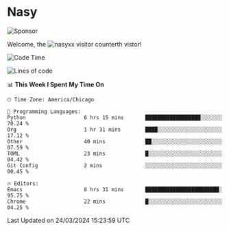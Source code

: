 # Nasy

<!--
<p align="center">
<img height="200" src="https://github-readme-stats.vercel.app/api?username=nasyxx&count_private=true&show_icons=true&theme=dracula&include_all_commits=true"/>
<img height="200" src="https://github-readme-stats.vercel.app/api/top-langs/?username=nasyxx&theme=dracula&hide=html,jupyter+notebook&count_private=true&show_icons=true"/>
</p>

  
----------------
-->

![Sponsor](https://img.shields.io/static/v1.svg?label=Sponsor&message=%E2%9D%A4&logo=GitHub&style=flat&color=pink)
 
Welcome, the ![nasyxx visitor counter](https://count.getloli.com/get/@nasyxx?theme=rule34)th vistor!
 
<!--START_SECTION:waka-->
![Code Time](http://img.shields.io/badge/Code%20Time-4%2C361%20hrs%2055%20mins-blue)

![Lines of code](https://img.shields.io/badge/From%20Hello%20World%20I%27ve%20Written-6.3%20million%20lines%20of%20code-blue)

📊 **This Week I Spent My Time On** 

```text
🕑︎ Time Zone: America/Chicago

💬 Programming Languages: 
Python                   6 hrs 15 mins       ██████████████████░░░░░░░   70.24 % 
Org                      1 hr 31 mins        ████░░░░░░░░░░░░░░░░░░░░░   17.12 % 
Other                    40 mins             ██░░░░░░░░░░░░░░░░░░░░░░░   07.59 % 
TOML                     23 mins             █░░░░░░░░░░░░░░░░░░░░░░░░   04.42 % 
Git Config               2 mins              ░░░░░░░░░░░░░░░░░░░░░░░░░   00.45 % 

🔥 Editors: 
Emacs                    8 hrs 31 mins       ████████████████████████░   95.75 % 
Chrome                   22 mins             █░░░░░░░░░░░░░░░░░░░░░░░░   04.25 % 
```


 Last Updated on 24/03/2024 15:23:59 UTC
<!--END_SECTION:waka-->

<!-- ![visitors](https://visitor-badge.laobi.icu/badge?page_id=nasyxx.nasyxx) -->
